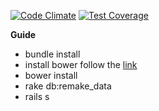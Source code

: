[![Code Climate](https://codeclimate.com/github/framgia/wsm_02/badges/gpa.svg)](https://codeclimate.com/github/framgia/wsm_02)
[![Test Coverage](https://codeclimate.com/github/framgia/wsm_02/badges/coverage.svg)](https://codeclimate.com/github/framgia/wsm_02/coverage)

**Guide**
- bundle install
- install bower follow the [link](https://bower.io/#install-bower)
- bower install
- rake db:remake_data
- rails s

